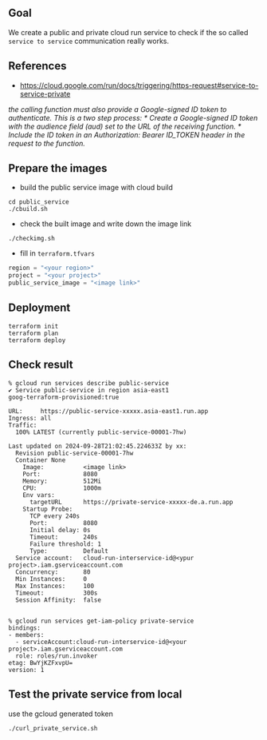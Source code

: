 ## Goal
We create a public and private cloud run service to check if the so called `service to service` communication really works.

## References
* https://cloud.google.com/run/docs/triggering/https-request#service-to-service-private
<i>
the calling function must also provide a Google-signed ID token to authenticate. This is a two step process:
* Create a Google-signed ID token with the audience field (aud) set to the URL of the receiving function.
* Include the ID token in an Authorization: Bearer ID_TOKEN header in the request to the function.
</i>

## Prepare the images 
* build the public service image with cloud build
```
cd public_service
./cbuild.sh
```
* check the built image and write down the image link
```
./checkimg.sh
```

* fill in `terraform.tfvars`
```tf
region = "<your region>"
project = "<your project>"
public_service_image = "<image link>"
```

## Deployment 
```
terraform init
terraform plan
terraform deploy
```

## Check result
```
% gcloud run services describe public-service
✔ Service public-service in region asia-east1
goog-terraform-provisioned:true

URL:     https://public-service-xxxxx.asia-east1.run.app
Ingress: all
Traffic:
  100% LATEST (currently public-service-00001-7hw)

Last updated on 2024-09-28T21:02:45.224633Z by xx:
  Revision public-service-00001-7hw
  Container None
    Image:           <image link>
    Port:            8080
    Memory:          512Mi
    CPU:             1000m
    Env vars:
      targetURL      https://private-service-xxxxx-de.a.run.app
    Startup Probe:
      TCP every 240s
      Port:          8080
      Initial delay: 0s
      Timeout:       240s
      Failure threshold: 1
      Type:          Default
  Service account:   cloud-run-interservice-id@<ypur project>.iam.gserviceaccount.com
  Concurrency:       80
  Min Instances:     0
  Max Instances:     100
  Timeout:           300s
  Session Affinity:  false


% gcloud run services get-iam-policy private-service
bindings:
- members:
  - serviceAccount:cloud-run-interservice-id@<your project>.iam.gserviceaccount.com
  role: roles/run.invoker
etag: BwYjKZFxvpU=
version: 1
```

## Test the private service from local
use the gcloud generated token
```sh
./curl_private_service.sh
```
